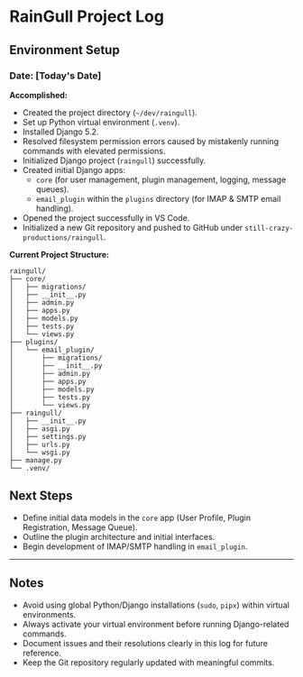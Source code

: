 # RainGull Project Log

## Environment Setup

### Date: [Today's Date]

**Accomplished:**
- Created the project directory (`~/dev/raingull`).
- Set up Python virtual environment (`.venv`).
- Installed Django 5.2.
- Resolved filesystem permission errors caused by mistakenly running commands with elevated permissions.
- Initialized Django project (`raingull`) successfully.
- Created initial Django apps:
  - `core` (for user management, plugin management, logging, message queues).
  - `email_plugin` within the `plugins` directory (for IMAP & SMTP email handling).
- Opened the project successfully in VS Code.
- Initialized a new Git repository and pushed to GitHub under `still-crazy-productions/raingull`.

**Current Project Structure:**
```
raingull/
├── core/
│   ├── migrations/
│   ├── __init__.py
│   ├── admin.py
│   ├── apps.py
│   ├── models.py
│   ├── tests.py
│   └── views.py
├── plugins/
│   └── email_plugin/
│       ├── migrations/
│       ├── __init__.py
│       ├── admin.py
│       ├── apps.py
│       ├── models.py
│       ├── tests.py
│       └── views.py
├── raingull/
│   ├── __init__.py
│   ├── asgi.py
│   ├── settings.py
│   ├── urls.py
│   └── wsgi.py
├── manage.py
└── .venv/
```

## Next Steps
- Define initial data models in the `core` app (User Profile, Plugin Registration, Message Queue).
- Outline the plugin architecture and initial interfaces.
- Begin development of IMAP/SMTP handling in `email_plugin`.

---

## Notes
- Avoid using global Python/Django installations (`sudo`, `pipx`) within virtual environments.
- Always activate your virtual environment before running Django-related commands.
- Document issues and their resolutions clearly in this log for future reference.
- Keep the Git repository regularly updated with meaningful commits.

